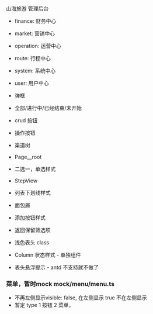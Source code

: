 <!--
 * @Description: 
 * @LastEditTime: 2022-01-25 17:36:59
-->


山海旅游 管理后台


- finance: 财务中心
- market: 营销中心
- operation: 运营中心
- route: 行程中心
- system: 系统中心
- user: 用户中心



- [ ](xk)弹框
- [ ](hht)全部/进行中/已经结束/未开始
- [ ](hht)crud 按钮
- [ ](hht)操作按钮
- [ ](xk)渠道树
- [ ](xk)Page__root
- [ ](xk)二选一，单选样式
- [ ](hht)StepView
- [ ](hht)列表下划线样式
- [ ](xk)面包屑
- [ ](hht)添加按钮样式
- [ ](xk--)返回保留筛选项
- [ ](hht)浅色表头 class
- [ ](hht)Column 状态样式 - 单独组件 
- [ ](hht)表头悬浮提示 - antd 不支持就不做了

 ### 菜单，暂时mock mock/menu/menu.ts
-   不再左侧显示visible: false, 在左侧显示 true 不在左侧显示 
-   暂定 type 1 按钮 2 菜单，
